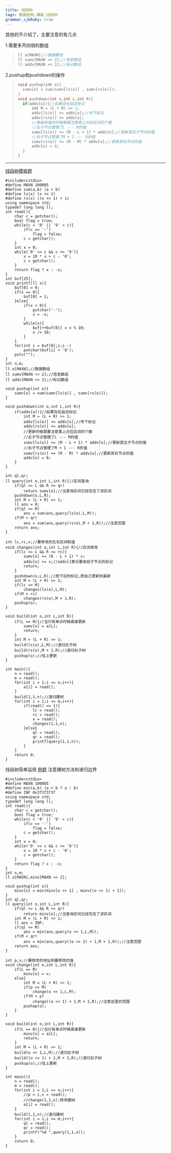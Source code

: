 ```yaml
---
title: 线段树
tags: 数据结构,模板,线段树
grammar_cjkRuby: true
---
```


其他的不介绍了，主要注意的有几点

1.需要多开四倍的数组
>~~~cpp
>ll a[MAXN];//数据数组 
>ll sumv[MAXN << 2];//信息数组 
>ll addv[MAXN << 2];//标记数组 

2.pushup和pushdown的操作
>~~~cpp
>void pushup(int o){
>	sumv[o] = sum(sumv[ls(o)] , sumv[rs(o)]);
>}
>void pushdown(int o,int L,int R){
>	if(addv[o]){//如果存在延迟标记 
>		int M = (L + R) >> 1;
>		addv[ls(o)] += addv[o];//传下标记 
>		addv[rs(o)] += addv[o];
>		//更新和值的时候需要注意乘上对应区间的个数 
>		//左子节点管理了L --- M的值 
>		sumv[ls(o)] += (M - L + 1) * addv[o];//更新其左子节点的值 
>		//右子节点管理了M + 1 --- R的值 
>		sumv[rs(o)] += (R - M) * addv[o];//更新其右节点的值 
>		addv[o] = 0;
>	}
>}


----------


[线段树模板题](https://www.luogu.org/problemnew/show/P3372)

```cpp?linenums
#include<cstdio>
#define MAXN 100005
#define sum(a,b) (a + b)
#define ls(x) (x << 1)
#define rs(x) ((x << 1) + 1)
using namespace std;
typedef long long ll;
int read(){
	char c = getchar();
	bool flag = true;
	while(c < '0' || '9' < c){
		if(c == '-')
			flag = false;
		c = getchar();
	}
	int x = 0;
	while('0' <= c && c <= '9'){
		x = 10 * x + c - '0';
		c = getchar();
	}
	return flag ? x : -x;
}
int buf[25];
void printf(ll x){
	buf[0] = 0;
	if(x == 0){
		buf[0] = 1;
	}else{
		if(x < 0){
			putchar('-');
			x = -x;
		}
		while(x){
			buf[++buf[0]] = x % 10;
			x /= 10;
		}
	}
	for(int i = buf[0];i;i--)
		putchar(buf[i] + '0');
	puts("");
}
int n,m;
ll a[MAXN];//数据数组 
ll sumv[MAXN << 2];//信息数组 
ll addv[MAXN << 2];//标记数组 

void pushup(int o){
	sumv[o] = sum(sumv[ls(o)] , sumv[rs(o)]);
}

void pushdown(int o,int L,int R){
	if(addv[o]){//如果存在延迟标记 
		int M = (L + R) >> 1;
		addv[ls(o)] += addv[o];//传下标记 
		addv[rs(o)] += addv[o];
		//更新时候需要注意乘上对应区间的个数 
		//左子节点管理了L --- M的值 
		sumv[ls(o)] += (M - L + 1) * addv[o];//更新其左子节点的值 
		//右子节点管理了M + 1 --- R的值 
		sumv[rs(o)] += (R - M) * addv[o];//更新其右节点的值 
		addv[o] = 0;
	}
} 

int ql,qr;
ll query(int o,int L,int R){//区间查询 
	if(ql <= L && R <= qr)
		return sumv[o];//当查询区间已经包含了该区间 
	pushdown(o,L,R);
	int M = (L + R) >> 1;
	ll ans = 0;
	if(ql <= M)
		ans = sum(ans,query(ls(o),L,M));
	if(M < qr)
		ans = sum(ans,query(rs(o),M + 1,R));//注意范围
	return ans;
}

int lc,rc,v;//要修改的左右区间和值 
void changes(int o,int L,int R){//区间修改 
	if(lc <= L && R <= rc){
		sumv[o] += (R - L + 1) * v;
		addv[o] += v;//addv[]表示要发给子节点的标记
		return;
	}
	pushdown(o,L,R);//放下旧的标记,把自己更新到最新
	int M = (L + R) >> 1;
	if(lc <= M)
		changes(ls(o),L,M);
	if(M < rc)
		changes(rs(o),M + 1,R);
	pushup(o);
}

void build(int o,int L,int R){
	if(L == R){//当只有单点时候直接更新 
		sumv[o] = a[L];
		return;
	}
	int M = (L + R) >> 1;
	build(ls(o),L,M);//递归左子树 
	build(rs(o),M + 1,R);//递归右子树 
	pushup(o);//往上更新 
}

int main(){
	n = read();
	m = read();
	for(int i = 1;i <= n;i++){
		a[i] = read();
	}
	build(1,1,n);//递归建树
	for(int i = 1;i <= m;i++){
		if(read() == 1){
			lc = read();
			rc = read();
			v = read();
			changes(1,1,n);
		}else{
			ql = read();
			qr = read();
			printf(query(1,1,n));
		}
	}
	return 0;
} 
```

线段树简单运用
[例题](https://www.luogu.org/problemnew/show/P1816)
注意建树方法和递归边界
```cpp?linenums
#include<cstdio>
#define MAXN 100005
#define min(a,b) (a < b ? a : b)
#define INF 0x3f3f3f3f
using namespace std;
typedef long long ll;
int read(){
	char c = getchar();
	bool flag = true;
	while(c < '0' || '9' < c){
		if(c == '-')
			flag = false;
		c = getchar();
	}
	int x = 0;
	while('0' <= c && c <= '9'){
		x = 10 * x + c - '0';
		c = getchar();
	}
	return flag ? x : -x;
}
int n,m;
ll a[MAXN],minv[MAXN << 2];

void pushup(int o){
	minv[o] = min(minv[o << 1] , minv[(o << 1) + 1]);
}
int ql,qr;
ll query(int o,int L,int R){
	if(ql <= L && R <= qr)
		return minv[o];//当查询区间已经包含了该区间 
	int M = (L + R) >> 1;
	ll ans = INF;
	if(ql <= M)
		ans = min(ans,query(o << 1,L,M));
	if(M < qr)
		ans = min(ans,query((o << 1) + 1,M + 1,R));//注意范围 
	return ans;
}

int p,v;//要修改的地址和要修改的值 
void change(int o,int L,int R){
	if(L == R)
		minv[o] = v;
	else{
		int M = (L + R) >> 1;
		if(p <= M)
			change(o << 1,L,M);
		if(M < p)
			change((o << 1) + 1,M + 1,R);//注意这里的范围 
		pushup(o);
	}
}

void build(int o,int L,int R){
	if(L == R){//当只有单点时候直接更新 
		minv[o] = a[L];
		return;
	}
	int M = (L + R) >> 1;
	build(o << 1,L,M);//递归左子树 
	build((o << 1) + 1,M + 1,R);//递归右子树 
	pushup(o);//往上更新 
} 

int main(){
	n = read();
	m = read();
	for(int i = 1;i <= n;i++){
		//p = i,v = read();
		//change(1,1,n);修改建树 
		a[i] = read();
	}
	build(1,1,n);//递归建树 
	for(int i = 1;i <= m;i++){
		ql = read();
		qr = read();
		printf("%d ",query(1,1,n));
	}
	return 0;
} 
```